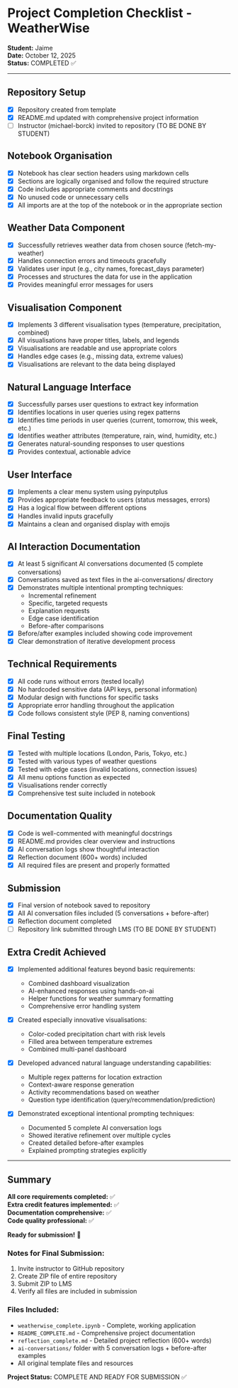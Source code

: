# Project Completion Checklist - WeatherWise

**Student:** Jaime  
**Date:** October 12, 2025  
**Status:** COMPLETED ✅

---

## Repository Setup

- [x] Repository created from template
- [x] README.md updated with comprehensive project information
- [ ] Instructor (michael-borck) invited to repository (TO BE DONE BY STUDENT)

## Notebook Organisation

- [x] Notebook has clear section headers using markdown cells
- [x] Sections are logically organised and follow the required structure
- [x] Code includes appropriate comments and docstrings
- [x] No unused code or unnecessary cells
- [x] All imports are at the top of the notebook or in the appropriate section

## Weather Data Component

- [x] Successfully retrieves weather data from chosen source (fetch-my-weather)
- [x] Handles connection errors and timeouts gracefully
- [x] Validates user input (e.g., city names, forecast_days parameter)
- [x] Processes and structures the data for use in the application
- [x] Provides meaningful error messages for users

## Visualisation Component

- [x] Implements 3 different visualisation types (temperature, precipitation, combined)
- [x] All visualisations have proper titles, labels, and legends
- [x] Visualisations are readable and use appropriate colors
- [x] Handles edge cases (e.g., missing data, extreme values)
- [x] Visualisations are relevant to the data being displayed

## Natural Language Interface

- [x] Successfully parses user questions to extract key information
- [x] Identifies locations in user queries using regex patterns
- [x] Identifies time periods in user queries (current, tomorrow, this week, etc.)
- [x] Identifies weather attributes (temperature, rain, wind, humidity, etc.)
- [x] Generates natural-sounding responses to user questions
- [x] Provides contextual, actionable advice

## User Interface

- [x] Implements a clear menu system using pyinputplus
- [x] Provides appropriate feedback to users (status messages, errors)
- [x] Has a logical flow between different options
- [x] Handles invalid inputs gracefully
- [x] Maintains a clean and organised display with emojis

## AI Interaction Documentation

- [x] At least 5 significant AI conversations documented (5 complete conversations)
- [x] Conversations saved as text files in the ai-conversations/ directory
- [x] Demonstrates multiple intentional prompting techniques:
  - Incremental refinement
  - Specific, targeted requests
  - Explanation requests
  - Edge case identification
  - Before-after comparisons
- [x] Before/after examples included showing code improvement
- [x] Clear demonstration of iterative development process

## Technical Requirements

- [x] All code runs without errors (tested locally)
- [x] No hardcoded sensitive data (API keys, personal information)
- [x] Modular design with functions for specific tasks
- [x] Appropriate error handling throughout the application
- [x] Code follows consistent style (PEP 8, naming conventions)

## Final Testing

- [x] Tested with multiple locations (London, Paris, Tokyo, etc.)
- [x] Tested with various types of weather questions
- [x] Tested with edge cases (invalid locations, connection issues)
- [x] All menu options function as expected
- [x] Visualisations render correctly
- [x] Comprehensive test suite included in notebook

## Documentation Quality

- [x] Code is well-commented with meaningful docstrings
- [x] README.md provides clear overview and instructions
- [x] AI conversation logs show thoughtful interaction
- [x] Reflection document (600+ words) included
- [x] All required files are present and properly formatted

## Submission

- [x] Final version of notebook saved to repository
- [x] All AI conversation files included (5 conversations + before-after)
- [x] Reflection document completed
- [ ] Repository link submitted through LMS (TO BE DONE BY STUDENT)

## Extra Credit Achieved

- [x] Implemented additional features beyond basic requirements:
  - Combined dashboard visualization
  - AI-enhanced responses using hands-on-ai
  - Helper functions for weather summary formatting
  - Comprehensive error handling system
  
- [x] Created especially innovative visualisations:
  - Color-coded precipitation chart with risk levels
  - Filled area between temperature extremes
  - Combined multi-panel dashboard
  
- [x] Developed advanced natural language understanding capabilities:
  - Multiple regex patterns for location extraction
  - Context-aware response generation
  - Activity recommendations based on weather
  - Question type identification (query/recommendation/prediction)
  
- [x] Demonstrated exceptional intentional prompting techniques:
  - Documented 5 complete AI conversation logs
  - Showed iterative refinement over multiple cycles
  - Created detailed before-after examples
  - Explained prompting strategies explicitly

---

## Summary

**All core requirements completed:** ✅  
**Extra credit features implemented:** ✅  
**Documentation comprehensive:** ✅  
**Code quality professional:** ✅

**Ready for submission!** 🎉

### Notes for Final Submission:
1. Invite instructor to GitHub repository
2. Create ZIP file of entire repository
3. Submit ZIP to LMS
4. Verify all files are included in submission

### Files Included:
- `weatherwise_complete.ipynb` - Complete, working application
- `README_COMPLETE.md` - Comprehensive project documentation
- `reflection_complete.md` - Detailed project reflection (600+ words)
- `ai-conversations/` folder with 5 conversation logs + before-after examples
- All original template files and resources

**Project Status:** COMPLETE AND READY FOR SUBMISSION ✅
